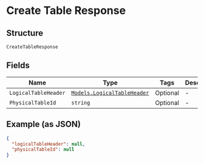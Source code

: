 
# Create Table Response

## Structure

`CreateTableResponse`

## Fields

| Name | Type | Tags | Description |
|  --- | --- | --- | --- |
| `LogicalTableHeader` | [`Models.LogicalTableHeader`](/doc/models/logical-table-header.md) | Optional | - |
| `PhysicalTableId` | `string` | Optional | - |

## Example (as JSON)

```json
{
  "logicalTableHeader": null,
  "physicalTableId": null
}
```

